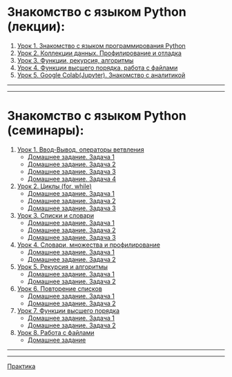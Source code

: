 
# **Знакомство с языком Python (лекции):**

1. [Урок 1. Знакомство с языком программирования Python](https://github.com/olgashenkel/Python_course/tree/main/Lesson_1)
2. [Урок 2. Коллекции данных. Профилирование и отладка](https://github.com/olgashenkel/Python_course/tree/main/Lesson_2)
3. [Урок 3. Функции, рекурсия, алгоритмы](https://github.com/olgashenkel/Python_course/tree/main/Lesson_3)
4. [Урок 4. Функции высшего порядка, работа с файлами](https://github.com/olgashenkel/Python_course/tree/main/Lesson_4)
5. [Урок 5. Google Colab&#40;Jupyter&#41;. Знакомство с аналитикой](https://github.com/olgashenkel/Python_course/tree/main/Lesson_5)

---
---

# **Знакомство с языком Python (семинары):**
1. [Урок 1. Ввод-Вывод, операторы ветвления](https://github.com/olgashenkel/Python_course/tree/main/Seminar_1)
   * [Домашнее задание. Задача 1](https://github.com/olgashenkel/Python_course/blob/main/Seminar_1/DZ_1.py)
   * [Домашнее задание. Задача 2](https://github.com/olgashenkel/Python_course/blob/main/Seminar_1/DZ_2.py)
   * [Домашнее задание. Задача 3](https://github.com/olgashenkel/Python_course/blob/main/Seminar_1/DZ_3.py)
   * [Домашнее задание. Задача 4](https://github.com/olgashenkel/Python_course/blob/main/Seminar_1/DZ_4.py)
2. [Урок 2. Циклы (for, while)](https://github.com/olgashenkel/Python_course/tree/main/Seminar_2)
   * [Домашнее задание. Задача 1](https://github.com/olgashenkel/Python_course/blob/main/Seminar_2/DZ_1.py)
   * [Домашнее задание. Задача 2](https://github.com/olgashenkel/Python_course/blob/main/Seminar_2/DZ_2.py)
   * [Домашнее задание. Задача 3](https://github.com/olgashenkel/Python_course/blob/main/Seminar_2/DZ_3.py)
3. [Урок 3. Списки и словари](https://github.com/olgashenkel/Python_course/tree/main/Seminar_3)
   * [Домашнее задание. Задача 1](https://github.com/olgashenkel/Python_course/blob/main/Seminar_3/DZ_1.py)
   * [Домашнее задание. Задача 2](https://github.com/olgashenkel/Python_course/blob/main/Seminar_3/DZ_2.py)
   * [Домашнее задание. Задача 3](https://github.com/olgashenkel/Python_course/blob/main/Seminar_3/DZ_3.py)
4. [Урок 4. Словари, множества и профилирование](https://github.com/olgashenkel/Python_course/tree/main/Seminar_4)
   * [Домашнее задание. Задача 1](https://github.com/olgashenkel/Python_course/blob/main/Seminar_4/DZ_1.py)
   * [Домашнее задание. Задача 2](https://github.com/olgashenkel/Python_course/blob/main/Seminar_4/DZ_2.py)
5. [Урок 5. Рекурсия и алгоритмы](https://github.com/olgashenkel/Python_course/tree/main/Seminar_5)
   * [Домашнее задание. Задача 1](https://github.com/olgashenkel/Python_course/blob/main/Seminar_5/DZ_1.py)
   * [Домашнее задание. Задача 2](https://github.com/olgashenkel/Python_course/blob/main/Seminar_5/DZ_2.py)
6. [Урок 6. Повторение списков](https://github.com/olgashenkel/Python_course/tree/main/Seminar_6)
   * [Домашнее задание. Задача 1](https://github.com/olgashenkel/Python_course/blob/main/Seminar_6/DZ_1.py)
   * [Домашнее задание. Задача 2](https://github.com/olgashenkel/Python_course/blob/main/Seminar_6/DZ_2.py)
7. [Урок 7. Функции высшего порядка](https://github.com/olgashenkel/Python_course/blob/main/Seminar_7)
   * [Домашнее задание. Задача 1](https://github.com/olgashenkel/Python_course/blob/main/Seminar_7/DZ_1.py)
   * [Домашнее задание. Задача 2](https://github.com/olgashenkel/Python_course/blob/main/Seminar_7/DZ_2.py)
8. [Урок 8. Работа с файлами](https://github.com/olgashenkel/Python_course/blob/main/Seminar_8)
   * [Домашнее задание](https://github.com/olgashenkel/Python_course/blob/main/Seminar_8)

[//]: # (9. [Урок 9. Работа с табличными данными]&#40;&#41;)

[//]: # (   * [Домашнее задание. Задача 1]&#40;&#41;)

[//]: # (   * [Домашнее задание. Задача 2]&#40;&#41;)

[//]: # (10. [Урок 10. Построение графиков]&#40;&#41;)

[//]: # (    * [Промежуточная аттестация]&#40;&#41;)


---
---

[Практика](https://github.com/olgashenkel/Python_course/tree/main/Practice)